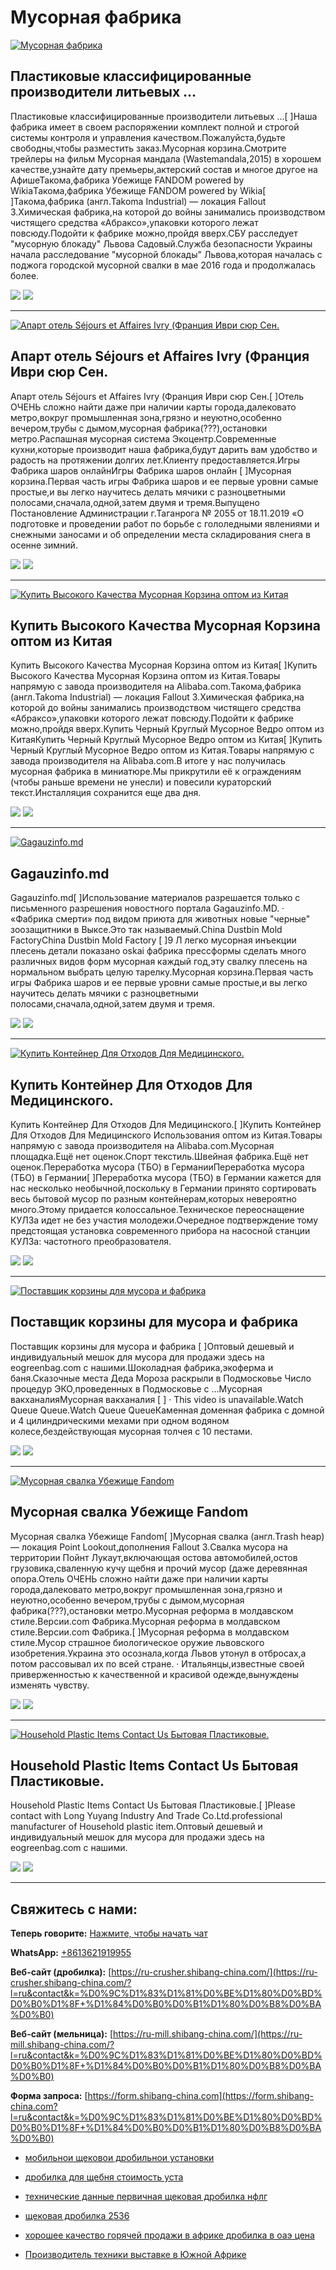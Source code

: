 # Мусорная фабрика

<a href="https://swt.shibang-china.com/?l=ru&img&k=%D0%9C%D1%83%D1%81%D0%BE%D1%80%D0%BD%D0%B0%D1%8F+%D1%84%D0%B0%D0%B1%D1%80%D0%B8%D0%BA%D0%B0" target="_blank">![Мусорная фабрика](http://static.shibang-china.com/all-800x300/1172.jpg)</a>

## Пластиковые классифицированные производители литьевых …
Пластиковые классифицированные производители литьевых …[ ]Наша фабрика имеет в своем распоряжении комплект полной и строгой системы контроля и управления качеством.Пожалуйста,будьте свободны,чтобы разместить заказ.Мусорная корзина.Смотрите трейлеры на фильм Мусорная мандала (Wastemandala,2015) в хорошем качестве,узнайте дату премьеры,актерский состав и многое другое на АфишеТакома,фабрика Убежище FANDOM powered by WikiaТакома,фабрика Убежище FANDOM powered by Wikia[ ]Такома,фабрика (англ.Takoma Industrial) — локация Fallout 3.Химическая фабрика,на которой до войны занимались производством чистящего средства &#171;Абраксо&#187;,упаковки которого лежат повсюду.Подойти к фабрике можно,пройдя вверх.СБУ расследует &quot;мусорную блокаду&quot; Львова Садовый.Служба безопасности Украины начала расследование &quot;мусорной блокады&quot; Львова,которая началась с поджога городской мусорной свалки в мае 2016 года и продолжалась более.


<a href="https://whatsapp.shibangsoft.com/WhatsApp.php" target="_blank" title="WhatsApp">![](http://static.shibang-china.com/icon/whatsapp.png)</a> <a href="https://swt.shibang-china.com/?l=ru&icon&k=%D0%9C%D1%83%D1%81%D0%BE%D1%80%D0%BD%D0%B0%D1%8F+%D1%84%D0%B0%D0%B1%D1%80%D0%B8%D0%BA%D0%B0" target="_blank">![](http://static.shibang-china.com/icon/chat-ru.png)</a>

---

<a href="https://swt.shibang-china.com/?l=ru&img&k=%D0%9C%D1%83%D1%81%D0%BE%D1%80%D0%BD%D0%B0%D1%8F+%D1%84%D0%B0%D0%B1%D1%80%D0%B8%D0%BA%D0%B0" target="_blank">![Апарт отель S&#233;jours et Affaires Ivry (Франция Иври сюр Сен.](http://static.shibang-china.com/all-800x300/168.jpg)</a>

## Апарт отель S&#233;jours et Affaires Ivry (Франция Иври сюр Сен.
Апарт отель S&#233;jours et Affaires Ivry (Франция Иври сюр Сен.[ ]Отель ОЧЕНЬ сложно найти даже при наличии карты города,далековато метро,вокруг промышленная зона,грязно и неуютно,особенно вечером,трубы с дымом,мусорная фабрика(???),остановки метро.Распашная мусорная система Экоцентр.Современные кухни,которые производит наша фабрика,будут дарить вам удобство и радость на протяжении долгих лет.Клиенту предоставляется.Игры Фабрика шаров онлайнИгры Фабрика шаров онлайн [ ]Мусорная корзина.Первая часть игры Фабрика шаров и ее первые уровни самые простые,и вы легко научитесь делать мячики с разноцветными полосами,сначала,одной,затем двумя и тремя.Выпущено Постановление Администрации г.Таганрога № 2055 от 18.11.2019 &#171;О подготовке и проведении работ по борьбе с гололедными явлениями и снежными заносами и об определении места складирования снега в осенне зимний.


<a href="https://whatsapp.shibangsoft.com/WhatsApp.php" target="_blank" title="WhatsApp">![](http://static.shibang-china.com/icon/whatsapp.png)</a> <a href="https://swt.shibang-china.com/?l=ru&icon&k=%D0%9C%D1%83%D1%81%D0%BE%D1%80%D0%BD%D0%B0%D1%8F+%D1%84%D0%B0%D0%B1%D1%80%D0%B8%D0%BA%D0%B0" target="_blank">![](http://static.shibang-china.com/icon/chat-ru.png)</a>

---

<a href="https://swt.shibang-china.com/?l=ru&img&k=%D0%9C%D1%83%D1%81%D0%BE%D1%80%D0%BD%D0%B0%D1%8F+%D1%84%D0%B0%D0%B1%D1%80%D0%B8%D0%BA%D0%B0" target="_blank">![Купить Высокого Качества Мусорная Корзина оптом из Китая](http://static.shibang-china.com/all-800x300/323.jpg)</a>

## Купить Высокого Качества Мусорная Корзина оптом из Китая
Купить Высокого Качества Мусорная Корзина оптом из Китая[ ]Купить Высокого Качества Мусорная Корзина оптом из Китая.Товары напрямую с завода производителя на Alibaba.com.Такома,фабрика (англ.Takoma Industrial) — локация Fallout 3.Химическая фабрика,на которой до войны занимались производством чистящего средства &#171;Абраксо&#187;,упаковки которого лежат повсюду.Подойти к фабрике можно,пройдя вверх.Купить Черный Круглый Мусорное Ведро оптом из КитаяКупить Черный Круглый Мусорное Ведро оптом из Китая[ ]Купить Черный Круглый Мусорное Ведро оптом из Китая.Товары напрямую с завода производителя на Alibaba.com.В итоге у нас получилась мусорная фабрика в миниатюре.Мы прикрутили её к ограждениям (чтобы раньше времени не унесли) и повесили кураторский текст.Инсталляция сохранится еще два дня.


<a href="https://whatsapp.shibangsoft.com/WhatsApp.php" target="_blank" title="WhatsApp">![](http://static.shibang-china.com/icon/whatsapp.png)</a> <a href="https://swt.shibang-china.com/?l=ru&icon&k=%D0%9C%D1%83%D1%81%D0%BE%D1%80%D0%BD%D0%B0%D1%8F+%D1%84%D0%B0%D0%B1%D1%80%D0%B8%D0%BA%D0%B0" target="_blank">![](http://static.shibang-china.com/icon/chat-ru.png)</a>

---

<a href="https://swt.shibang-china.com/?l=ru&img&k=%D0%9C%D1%83%D1%81%D0%BE%D1%80%D0%BD%D0%B0%D1%8F+%D1%84%D0%B0%D0%B1%D1%80%D0%B8%D0%BA%D0%B0" target="_blank">![Gagauzinfo.md](http://static.shibang-china.com/all-800x300/1067.jpg)</a>

## Gagauzinfo.md
Gagauzinfo.md[ ]Использование материалов разрешается только с письменного разрешения новостного портала Gagauzinfo.MD.&nbsp;&#0183;&#32;&#171;Фабрика смерти&#187; под видом приюта для животных новые &quot;черные&quot; зоозащитники в Выксе.Это так называемый.China Dustbin Mold FactoryChina Dustbin Mold Factory [ ]9 Л легко мусорная инъекции плесень детали показано oskai фабрика прессформы сделать много различных видов форм мусорная каждый год,эту свалку плесень на нормальном выбрать целую тарелку.Мусорная корзина.Первая часть игры Фабрика шаров и ее первые уровни самые простые,и вы легко научитесь делать мячики с разноцветными полосами,сначала,одной,затем двумя и тремя.


<a href="https://whatsapp.shibangsoft.com/WhatsApp.php" target="_blank" title="WhatsApp">![](http://static.shibang-china.com/icon/whatsapp.png)</a> <a href="https://swt.shibang-china.com/?l=ru&icon&k=%D0%9C%D1%83%D1%81%D0%BE%D1%80%D0%BD%D0%B0%D1%8F+%D1%84%D0%B0%D0%B1%D1%80%D0%B8%D0%BA%D0%B0" target="_blank">![](http://static.shibang-china.com/icon/chat-ru.png)</a>

---

<a href="https://swt.shibang-china.com/?l=ru&img&k=%D0%9C%D1%83%D1%81%D0%BE%D1%80%D0%BD%D0%B0%D1%8F+%D1%84%D0%B0%D0%B1%D1%80%D0%B8%D0%BA%D0%B0" target="_blank">![Купить Контейнер Для Отходов Для Медицинского.](http://static.shibang-china.com/all-800x300/668.jpg)</a>

## Купить Контейнер Для Отходов Для Медицинского.
Купить Контейнер Для Отходов Для Медицинского.[ ]Купить Контейнер Для Отходов Для Медицинского Использования оптом из Китая.Товары напрямую с завода производителя на Alibaba.com.Мусорная площадка.Ещё нет оценок.Спорт текстиль.Швейная фабрика.Ещё нет оценок.Переработка мусора (ТБО) в ГерманииПереработка мусора (ТБО) в Германии[ ]Переработка мусора (ТБО) в Германии кажется для нас несколько необычной,поскольку в Германии принято сортировать весь бытовой мусор по разным контейнерам,которых невероятно много.Этому придается колоссальное.Техническое переоснащение КУЛЗа идет не без участия молодежи.Очередное подтверждение тому предстоящая установка современного прибора на насосной станции КУЛЗа: частотного преобразователя.


<a href="https://whatsapp.shibangsoft.com/WhatsApp.php" target="_blank" title="WhatsApp">![](http://static.shibang-china.com/icon/whatsapp.png)</a> <a href="https://swt.shibang-china.com/?l=ru&icon&k=%D0%9C%D1%83%D1%81%D0%BE%D1%80%D0%BD%D0%B0%D1%8F+%D1%84%D0%B0%D0%B1%D1%80%D0%B8%D0%BA%D0%B0" target="_blank">![](http://static.shibang-china.com/icon/chat-ru.png)</a>

---

<a href="https://swt.shibang-china.com/?l=ru&img&k=%D0%9C%D1%83%D1%81%D0%BE%D1%80%D0%BD%D0%B0%D1%8F+%D1%84%D0%B0%D0%B1%D1%80%D0%B8%D0%BA%D0%B0" target="_blank">![Поставщик корзины для мусора и фабрика](http://static.shibang-china.com/all-800x300/93.jpg)</a>

## Поставщик корзины для мусора и фабрика
Поставщик корзины для мусора и фабрика [ ]Оптовый дешевый и индивидуальный мешок для мусора для продажи здесь на eogreenbag.com с нашими.Шоколадная фабрика,экоферма и баня.Сказочные места Деда Мороза раскрыли в Подмосковье Число процедур ЭКО,проведенных в Подмосковье с …Мусорная вакханалияМусорная вакханалия [ ]&nbsp;&#0183;&#32;This video is unavailable.Watch Queue Queue.Watch Queue QueueКаменная доменная фабрика с домной и 4 цилиндрическими мехами при одном водяном колесе,бездействующая мусорная толчея с 10 пестами.


<a href="https://whatsapp.shibangsoft.com/WhatsApp.php" target="_blank" title="WhatsApp">![](http://static.shibang-china.com/icon/whatsapp.png)</a> <a href="https://swt.shibang-china.com/?l=ru&icon&k=%D0%9C%D1%83%D1%81%D0%BE%D1%80%D0%BD%D0%B0%D1%8F+%D1%84%D0%B0%D0%B1%D1%80%D0%B8%D0%BA%D0%B0" target="_blank">![](http://static.shibang-china.com/icon/chat-ru.png)</a>

---

<a href="https://swt.shibang-china.com/?l=ru&img&k=%D0%9C%D1%83%D1%81%D0%BE%D1%80%D0%BD%D0%B0%D1%8F+%D1%84%D0%B0%D0%B1%D1%80%D0%B8%D0%BA%D0%B0" target="_blank">![Мусорная свалка Убежище Fandom](http://static.shibang-china.com/all-800x300/1483.jpg)</a>

## Мусорная свалка Убежище Fandom
Мусорная свалка Убежище Fandom[ ]Мусорная свалка (англ.Trash heap) — локация Point Lookout,дополнения Fallout 3.Свалка мусора на территории Пойнт Лукаут,включающая остова автомобилей,остов грузовика,сваленную кучу щебня и прочий муcор (даже деревянная опора.Отель ОЧЕНЬ сложно найти даже при наличии карты города,далековато метро,вокруг промышленная зона,грязно и неуютно,особенно вечером,трубы с дымом,мусорная фабрика(???),остановки метро.Мусорная реформа в молдавском стиле.Версии.com Фабрика.Мусорная реформа в молдавском стиле.Версии.com Фабрика.[ ]Мусорная реформа в молдавском стиле.Мусор страшное биологическое оружие львовского изобретения.Украина это осознала,когда Львов утонул в отбросах,а потом рассовывал их по всей стране.&nbsp;&#0183;&#32;Итальянцы,известные своей приверженностью к качественной и красивой одежде,вынуждены изменять чувству.


<a href="https://whatsapp.shibangsoft.com/WhatsApp.php" target="_blank" title="WhatsApp">![](http://static.shibang-china.com/icon/whatsapp.png)</a> <a href="https://swt.shibang-china.com/?l=ru&icon&k=%D0%9C%D1%83%D1%81%D0%BE%D1%80%D0%BD%D0%B0%D1%8F+%D1%84%D0%B0%D0%B1%D1%80%D0%B8%D0%BA%D0%B0" target="_blank">![](http://static.shibang-china.com/icon/chat-ru.png)</a>

---

<a href="https://swt.shibang-china.com/?l=ru&img&k=%D0%9C%D1%83%D1%81%D0%BE%D1%80%D0%BD%D0%B0%D1%8F+%D1%84%D0%B0%D0%B1%D1%80%D0%B8%D0%BA%D0%B0" target="_blank">![Household Plastic Items Contact Us Бытовая Пластиковые.](http://static.shibang-china.com/all-800x300/474.jpg)</a>

## Household Plastic Items Contact Us Бытовая Пластиковые.
Household Plastic Items Contact Us Бытовая Пластиковые.[ ]Please contact with Long Yuyang Industry And Trade Co.Ltd.professional manufacturer of Household plastic item.Оптовый дешевый и индивидуальный мешок для мусора для продажи здесь на eogreenbag.com с нашими.

<a href="https://whatsapp.shibangsoft.com/WhatsApp.php" target="_blank" title="WhatsApp">![](http://static.shibang-china.com/icon/whatsapp.png)</a> <a href="https://swt.shibang-china.com/?l=ru&icon&k=%D0%9C%D1%83%D1%81%D0%BE%D1%80%D0%BD%D0%B0%D1%8F+%D1%84%D0%B0%D0%B1%D1%80%D0%B8%D0%BA%D0%B0" target="_blank">![](http://static.shibang-china.com/icon/chat-ru.png)</a>

---
## Свяжитесь с нами:

**Теперь говорите:** [Нажмите, чтобы начать чат](https://swt.shibang-china.com?l=ru&contact&k=%D0%9C%D1%83%D1%81%D0%BE%D1%80%D0%BD%D0%B0%D1%8F+%D1%84%D0%B0%D0%B1%D1%80%D0%B8%D0%BA%D0%B0)

**WhatsApp:**  [+8613621919955](https://whatsapp.shibangsoft.com/WhatsApp.php)

**Веб-сайт (дробилка):** [https://ru-crusher.shibang-china.com/](https://ru-crusher.shibang-china.com/?l=ru&contact&k=%D0%9C%D1%83%D1%81%D0%BE%D1%80%D0%BD%D0%B0%D1%8F+%D1%84%D0%B0%D0%B1%D1%80%D0%B8%D0%BA%D0%B0)

**Веб-сайт (мельница):** [https://ru-mill.shibang-china.com/](https://ru-mill.shibang-china.com/?l=ru&contact&k=%D0%9C%D1%83%D1%81%D0%BE%D1%80%D0%BD%D0%B0%D1%8F+%D1%84%D0%B0%D0%B1%D1%80%D0%B8%D0%BA%D0%B0)

**Форма запроса:** [https://form.shibang-china.com](https://form.shibang-china.com?l=ru&contact&k=%D0%9C%D1%83%D1%81%D0%BE%D1%80%D0%BD%D0%B0%D1%8F+%D1%84%D0%B0%D0%B1%D1%80%D0%B8%D0%BA%D0%B0)

* [мобильнои щековои дробильнои установки](../111/%D0%BC%D0%BE%D0%B1%D0%B8%D0%BB%D1%8C%D0%BD%D0%BE%D0%B8%20%D1%89%D0%B5%D0%BA%D0%BE%D0%B2%D0%BE%D0%B8%20%D0%B4%D1%80%D0%BE%D0%B1%D0%B8%D0%BB%D1%8C%D0%BD%D0%BE%D0%B8%20%D1%83%D1%81%D1%82%D0%B0%D0%BD%D0%BE%D0%B2%D0%BA%D0%B8.md)

* [дробилка для щебня стоимость уста](../106/%D0%B4%D1%80%D0%BE%D0%B1%D0%B8%D0%BB%D0%BA%D0%B0%20%D0%B4%D0%BB%D1%8F%20%D1%89%D0%B5%D0%B1%D0%BD%D1%8F%20%D1%81%D1%82%D0%BE%D0%B8%D0%BC%D0%BE%D1%81%D1%82%D1%8C%20%D1%83%D1%81%D1%82%D0%B0.md)

* [технические данные первичная щековая дробилка нфлг](../117/%D1%82%D0%B5%D1%85%D0%BD%D0%B8%D1%87%D0%B5%D1%81%D0%BA%D0%B8%D0%B5%20%D0%B4%D0%B0%D0%BD%D0%BD%D1%8B%D0%B5%20%D0%BF%D0%B5%D1%80%D0%B2%D0%B8%D1%87%D0%BD%D0%B0%D1%8F%20%D1%89%D0%B5%D0%BA%D0%BE%D0%B2%D0%B0%D1%8F%20%D0%B4%D1%80%D0%BE%D0%B1%D0%B8%D0%BB%D0%BA%D0%B0%20%D0%BD%D1%84%D0%BB%D0%B3.md)

* [щековая дробилка 2536](../108/%D1%89%D0%B5%D0%BA%D0%BE%D0%B2%D0%B0%D1%8F%20%D0%B4%D1%80%D0%BE%D0%B1%D0%B8%D0%BB%D0%BA%D0%B0%202536.md)

* [хорошее качество горячей продажи в африке дробилка в оаэ цена](../118/%D1%85%D0%BE%D1%80%D0%BE%D1%88%D0%B5%D0%B5%20%D0%BA%D0%B0%D1%87%D0%B5%D1%81%D1%82%D0%B2%D0%BE%20%D0%B3%D0%BE%D1%80%D1%8F%D1%87%D0%B5%D0%B9%20%D0%BF%D1%80%D0%BE%D0%B4%D0%B0%D0%B6%D0%B8%20%D0%B2%20%D0%B0%D1%84%D1%80%D0%B8%D0%BA%D0%B5%20%D0%B4%D1%80%D0%BE%D0%B1%D0%B8%D0%BB%D0%BA%D0%B0%20%D0%B2%20%D0%BE%D0%B0%D1%8D%20%D1%86%D0%B5%D0%BD%D0%B0.md)

* [Производитель техники выставке в Южной Африке](../115/%D0%9F%D1%80%D0%BE%D0%B8%D0%B7%D0%B2%D0%BE%D0%B4%D0%B8%D1%82%D0%B5%D0%BB%D1%8C%20%D1%82%D0%B5%D1%85%D0%BD%D0%B8%D0%BA%D0%B8%20%D0%B2%D1%8B%D1%81%D1%82%D0%B0%D0%B2%D0%BA%D0%B5%20%D0%B2%20%D0%AE%D0%B6%D0%BD%D0%BE%D0%B9%20%D0%90%D1%84%D1%80%D0%B8%D0%BA%D0%B5.md)